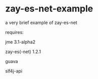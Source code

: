 # zay-es-net-example
a very brief example of zay-es-net

requires:

jme 3.1-alpha2

zay-es(-net) 1.2.1

guava

slf4j-api
